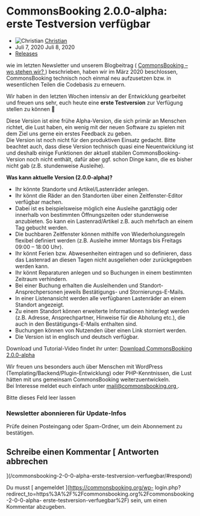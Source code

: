 #  CommonsBooking 2.0.0-alpha: erste Testversion verfügbar

  * ![Christian](https://secure.gravatar.com/avatar/5462d5dff9a924a1889b63480890a221?s=20&d=mm&r=g) [ Christian ](https://commonsbooking.org/author/christian/ "Beiträge von Christian")
  * Juli 7, 2020  Juli 8, 2020 
  * [ Releases ](https://commonsbooking.org/category/releases/)

wie im letzten Newsletter und unserem Blogbeitrag ( [ CommonsBooking – wo
stehen wir? ](https://commonsbooking.org/commonsbooking-wo-stehen-wir/) )
beschrieben, haben wir im März 2020 beschlossen, CommonsBooking technisch noch
einmal neu aufzusetzen bzw. in wesentlichen Teilen die Codebasis zu erneuern.

Wir haben in den letzten Wochen intensiv an der Entwicklung gearbeitet und
freuen uns sehr, euch heute eine **erste Testversion** zur Verfügung stellen
zu können 🙂

Diese Version ist eine frühe Alpha-Version, die sich primär an Menschen
richtet, die Lust haben, ein wenig mit der neuen Software zu spielen mit dem
Ziel uns gerne ein erstes Feedback zu geben.  
Die Version ist noch nicht für den produktiven Einsatz gedacht. Bitte beachtet
auch, dass diese Version technisch quasi eine Neuentwicklung ist und deshalb
einige Funktionen der aktuell stabilen CommonsBooking-Version noch nicht
enthält, dafür aber ggf. schon Dinge kann, die es bisher nicht gab (z.B.
stundenweise Ausleihe).

**Was kann aktuelle Version (2.0.0-alpha)?**

  * Ihr könnte Standorte und Artikel/Lastenräder anlegen. 
  * Ihr könnt die Räder an den Standorten über einen Zeitfenster-Editor verfügbar machen. 
  * Dabei ist es beispielsweise möglich eine Ausleihe ganztägig oder innerhalb von bestimmten Öffnungszeiten oder stundenweise anzubieten. So kann ein Lastenrad/Artikel z.B. auch mehrfach an einem Tag gebucht werden. 
  * Die buchbaren Zeitfenster können mithilfe von Wiederholungsregeln flexibel definiert werden (z.B. Ausleihe immer Montags bis Freitags 09:00 – 18:00 Uhr). 
  * Ihr könnt Ferien bzw. Abwesenheiten eintragen und so definieren, dass das Lastenrad an diesen Tagen nicht ausgeliehen oder zurückgegeben werden kann. 
  * Ihr könnt Reparaturen anlegen und so Buchungen in einem bestimmten Zeitraum verhindern. 
  * Bei einer Buchung erhalten die Ausleihenden und Standort-Ansprechpersonen jeweils Bestätigungs- und Stornierungs-E-Mails. 
  * In einer Listenansicht werden alle verfügbaren Lastenräder an einem Standort angezeigt. 
  * Zu einem Standort können erweiterte Informationen hinterlegt werden (z.B. Adresse, Ansprechpartner, Hinweise für die Abholung etc.), die auch in den Bestätigungs-E-Mails enthalten sind. 
  * Buchungen können von Nutzenden über einen Link storniert werden. 
  * Die Version ist in englisch und deutsch verfügbar. 

Download und Tutorial-Video findet ihr unter: [ Download CommonsBooking
2.0.0-alpha ](https://commonsbooking.org/download-commonsbooking-alpha/)

Wir freuen uns besonders auch über Menschen mit WordPress
(Templating/Backend/Plugin-Entwicklung) oder PHP-Kenntnissen, die Lust hätten
mit uns gemeinsam CommonsBooking weiterzuentwickeln.  
Bei Interesse meldet euch einfach unter [ mail@commonsbooking.org
](mailto:mail@commonsbooking.org) .

Bitte dieses Feld leer lassen

###  Newsletter abonnieren für Update-Infos

Prüfe deinen Posteingang oder Spam-Ordner, um dein Abonnement zu bestätigen.

##  Schreibe einen Kommentar  [ Antworten abbrechen
](/commonsbooking-2-0-0-alpha-erste-testversion-verfuegbar/#respond)

Du musst [ angemeldet ](https://commonsbooking.org/wp-
login.php?redirect_to=https%3A%2F%2Fcommonsbooking.org%2Fcommonsbooking-2-0-0-alpha-
erste-testversion-verfuegbar%2F) sein, um einen Kommentar abzugeben.

